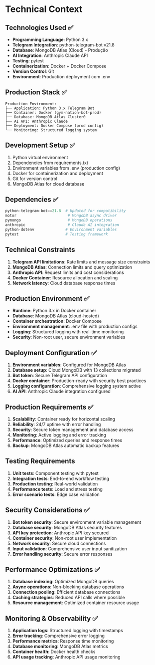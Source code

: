 # Technical Context

## Technologies Used ✅
- **Programming Language**: Python 3.x
- **Telegram Integration**: python-telegram-bot v21.8
- **Database**: MongoDB Atlas (Cloud) - Produção
- **AI Integration**: Anthropic Claude API
- **Testing**: pytest
- **Containerization**: Docker + Docker Compose
- **Version Control**: Git
- **Environment**: Production deployment com .env

## Production Stack ✅
```
Production Environment:
├── Application: Python 3.x Telegram Bot
├── Container: Docker (gym-nation-bot-prod)
├── Database: MongoDB Atlas Cluster0
├── AI API: Anthropic Claude
├── Deployment: Docker Compose (prod config)
└── Monitoring: Structured logging system
```

## Development Setup ✅
1. Python virtual environment
2. Dependencies from requirements.txt
3. Environment variables from .env (production config)
4. Docker for containerization and deployment
5. Git for version control
6. MongoDB Atlas for cloud database

## Dependencies ✅
```python
python-telegram-bot==21.8  # Updated for compatibility
motor                       # MongoDB async driver
pymongo                     # MongoDB operations
anthropic                   # Claude AI integration
python-dotenv              # Environment variables
pytest                     # Testing framework
```

## Technical Constraints
1. **Telegram API limitations**: Rate limits and message size constraints
2. **MongoDB Atlas**: Connection limits and query optimization
3. **Anthropic API**: Request limits and cost considerations
4. **Docker Container**: Resource allocation and scaling
5. **Network latency**: Cloud database response times

## Production Environment ✅
- **Runtime**: Python 3.x in Docker container
- **Database**: MongoDB Atlas (cloud-hosted)
- **Container orchestration**: Docker Compose
- **Environment management**: .env file with production configs
- **Logging**: Structured logging with real-time monitoring
- **Security**: Non-root user, secure environment variables

## Deployment Configuration ✅
1. **Environment variables**: Configured for MongoDB Atlas
2. **Database setup**: Cloud MongoDB with 13 collections migrated
3. **Bot token**: Secure Telegram API configuration
4. **Docker container**: Production-ready with security best practices
5. **Logging configuration**: Comprehensive logging system active
6. **AI API**: Anthropic Claude integration configured

## Production Requirements ✅
1. **Scalability**: Container ready for horizontal scaling
2. **Reliability**: 24/7 uptime with error handling
3. **Security**: Secure token management and database access
4. **Monitoring**: Active logging and error tracking
5. **Performance**: Optimized queries and response times
6. **Backup**: MongoDB Atlas automatic backup features

## Testing Requirements
1. **Unit tests**: Component testing with pytest
2. **Integration tests**: End-to-end workflow testing
3. **Production testing**: Real-world validation
4. **Performance tests**: Load and stress testing
5. **Error scenario tests**: Edge case validation

## Security Considerations ✅
1. **Bot token security**: Secure environment variable management
2. **Database security**: MongoDB Atlas security features
3. **API key protection**: Anthropic API key secured
4. **Container security**: Non-root user implementation
5. **Network security**: Secure cloud connections
6. **Input validation**: Comprehensive user input sanitization
7. **Error handling security**: Secure error responses

## Performance Optimizations ✅
1. **Database indexing**: Optimized MongoDB queries
2. **Async operations**: Non-blocking database operations
3. **Connection pooling**: Efficient database connections
4. **Caching strategies**: Reduced API calls where possible
5. **Resource management**: Optimized container resource usage

## Monitoring & Observability ✅
1. **Application logs**: Structured logging with timestamps
2. **Error tracking**: Comprehensive error logging
3. **Performance metrics**: Response time monitoring
4. **Database monitoring**: MongoDB Atlas metrics
5. **Container health**: Docker health checks
6. **API usage tracking**: Anthropic API usage monitoring 